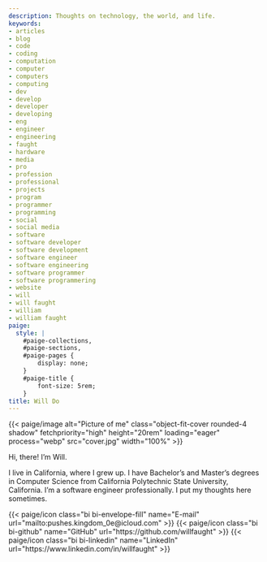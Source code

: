 ```yaml
---
description: Thoughts on technology, the world, and life.
keywords:
- articles
- blog
- code
- coding
- computation
- computer
- computers
- computing
- dev
- develop
- developer
- developing
- eng
- engineer
- engineering
- faught
- hardware
- media
- pro
- profession
- professional
- projects
- program
- programmer
- programming
- social
- social media
- software
- software developer
- software development
- software engineer
- software engineering
- software programmer
- software programmering
- website
- will
- will faught
- william
- william faught
paige:
  style: |
    #paige-collections,
    #paige-sections,
    #paige-pages {
        display: none;
    }
    #paige-title {
        font-size: 5rem;
    }
title: Will Do
---
```


{{< paige/image alt="Picture of me" class="object-fit-cover rounded-4 shadow" fetchpriority="high" height="20rem" loading="eager" process="webp" src="cover.jpg" width="100%" >}}

<p class="display-5 fw-bold h2 text-center">Hi, there! I’m Will.</p>

<div class="container-fluid">
    <div class="justify-content-center row">
        <div class="col col-auto col-lg-7 px-0">
            <p class="lead text-center">I live in California, where I grew up. I have Bachelor’s and Master’s degrees in Computer Science from California Polytechnic State University, California. I’m a software engineer professionally. I put my thoughts here sometimes.</p>
        </div>
    </div>
</div>

<div class="column-gap-3 d-flex display-6 justify-content-center mb-3">
    {{< paige/icon class="bi bi-envelope-fill" name="E-mail" url="mailto:pushes.kingdom_0e@icloud.com" >}}
    {{< paige/icon class="bi bi-github" name="GitHub" url="https://github.com/willfaught" >}}
    {{< paige/icon class="bi bi-linkedin" name="LinkedIn" url="https://www.linkedin.com/in/willfaught" >}}
</div>
